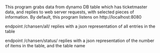 This program grabs data from dynamo DB table which has ticketmaster data, and replies to web server requests, with selected pieces of information. By default, this program listens on http://localhost:8080

endpoint /chansen/all/
replies with a json representation of all entries in the table

endpoint /chansen/status/ 
replies with a json representation of the number of items in the table, and the table name
